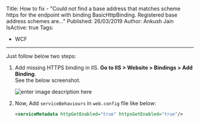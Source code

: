 Title: How to fix - "Could not find a base address that matches scheme https for the endpoint with binding BasicHttpBinding. Registered base address schemes are..."
Published: 26/03/2019
Author: Ankush Jain
IsActive: true
Tags:
  - WCF
---
Just follow below two steps:

1.  Add missing HTTPS binding in IIS. **Go to IIS > Website > Bindings > Add Binding**.   
    See the below screenshot. 
    
    ![enter image description here](/img/blogs/how-to-fix-could-not-find-a-base-address/could-not-find-a-base-address-that-matches-scheme-https.png)

2.  Now, Add `serviceBehaviours` in `web.config` file like below:

    ```xml
    <serviceMetadata httpGetEnabled="true" httpsGetEnabled="true"/>
    ```

                